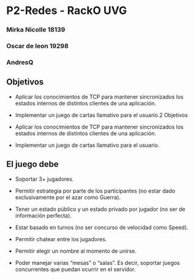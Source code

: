 # P2-Redes - RackO UVG

### Mirka Nicolle 18139
### Oscar de leon 19298
### AndresQ

## Objetivos
- Aplicar los conocimientos de TCP para mantener sincronizados los estados internos de
distintos clientes de una aplicación.

- Implementar un juego de cartas llamativo para el usuario.2 Objetivos

- Aplicar los conocimientos de TCP para mantener sincronizados los estados internos de
distintos clientes de una aplicación.

- Implementar un juego de cartas llamativo para el usuario.


## El juego debe

- Soportar 3+ jugadores.

- Permitir estrategia por parte de los participantes (no estar dado exclusivamente por el azar
como Guerra).

- Tener un estado público y un estado privado por jugador (no ser de información perfecta).

- Estar basado en turnos (no ser concurso de velocidad como Speed).

- Permitir chatear entre los jugadores.

- Permitir elegir un nombre al momento de unirse.

- Poder manejar varias “mesas” o “salas”. Es decir, soportar juegos concurrentes que puedan
ocurrir en el servidor.